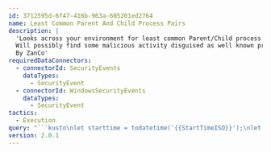 ```yaml
---
id: 3712595d-6f47-416b-963a-605201ed2764
name: Least Common Parent And Child Process Pairs
description: |
  'Looks across your environment for least common Parent/Child process combinations.
  Will possibly find some malicious activity disguised as well known process names.
  By ZanCo'
requiredDataConnectors:
  - connectorId: SecurityEvents
    dataTypes:
      - SecurityEvent
  - connectorId: WindowsSecurityEvents
    dataTypes:
      - SecurityEvent
tactics:
  - Execution
query: "```kusto\nlet starttime = todatetime('{{StartTimeISO}}');\nlet endtime = todatetime('{{EndTimeISO}}');\nlet lookback = starttime - 7d;\nlet Allowlist = dynamic (['foo.exe', 'baz.exe']);\nlet Sensitivity = 5;\nSecurityEvent\n| where TimeGenerated between(lookback..endtime)\n| where EventID == 4688 and isnotempty(ParentProcessName)  \n| extend ProcArray = split(NewProcessName, '\\\\'), ParentProcArray = split(ParentProcessName, '\\\\')\n// ProcArrayLength is Folder Depth\n| extend ProcArrayLength = array_length(ProcArray), ParentProcArrayLength = array_length(ParentProcArray)\n| extend LastIndex = ProcArrayLength - 1, ParentLastIndex = ParentProcArrayLength - 1\n| extend Proc = ProcArray[LastIndex], ParentProc = ParentProcArray[ParentLastIndex]\n| where Proc !in (Allowlist)\n| extend ParentChildPair = strcat(ParentProc , ' > ', Proc)\n| summarize StartTimeUtc = min(TimeGenerated), EndTimeUtc = max(TimeGenerated), TimesSeen = count(), HostCount = dcount(Computer), Hosts = make_set(Computer,maxSize=1000), UserCount = dcount(SubjectUserName), Users = make_set(SubjectUserName,maxSize=1000) by ParentChildPair\n| where TimesSeen < Sensitivity\n| extend timestamp = StartTimeUtc\n```"
version: 2.0.1
---
```


